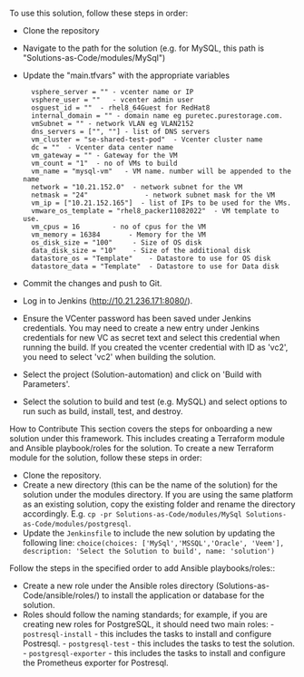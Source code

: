 To use this solution, follow these steps in order:

- Clone the repository
- Navigate to the path for the solution (e.g. for MySQL, this path is "Solutions-as-Code/modules/MySql")
- Update the "main.tfvars" with the appropriate variables

        vsphere_server = "" - vcenter name or IP
        vsphere_user = ""   - vcenter admin user
        osguest_id = ""  - rhel8_64Guest for RedHat8
        internal_domain = "" - domain name eg puretec.purestorage.com.
        vmSubnet = "" - network VLAN eg VLAN2152
        dns_servers = ["", ""] - list of DNS servers
        vm_cluster = "se-shared-test-pod"  - Vcenter cluster name 
        dc = ""  - Vcenter data center name
        vm_gateway = "" - Gateway for the VM
        vm_count = "1"  - no of VMs to build
        vm_name = "mysql-vm"   - VM name. number will be appended to the name
        network = "10.21.152.0"  - network subnet for the VM
        netmask = "24"              - network subnet mask for the VM
        vm_ip = ["10.21.152.165"]  - list of IPs to be used for the VMs. 
        vmware_os_template = "rhel8_packer11082022"  - VM template to use.
        vm_cpus = 16        - no of cpus for the VM
        vm_memory = 16384       - Memory for the VM
        os_disk_size = "100"     - Size of OS disk
        data_disk_size = "10"    - Size of the additional disk
        datastore_os = "Template"    - Datastore to use for OS disk
        datastore_data = "Template"  - Datastore to use for Data disk



- Commit the changes and push to Git. 
- Log in to Jenkins (http://10.21.236.171:8080/). 
- Ensure the VCenter password has been saved under Jenkins credentials. You may need to create a new entry under Jenkins credentials for new VC as secret text and select this credential when running the build. If you created the vcenter credential with ID as 'vc2', you need to select 'vc2' when building the solution. 
- Select the project (Solution-automation) and click on 'Build with Parameters'. 
- Select the solution to build and test (e.g. MySQL) and select options to run such as build, install, test, and destroy.



How to Contribute
This section covers the steps for onboarding a new solution under this framework. This includes creating a Terraform module and Ansible playbook/roles for the solution. 
To create a new Terraform module for the solution, follow these steps in order:
- Clone the repository.
- Create a new directory (this can be the name of the solution) for the solution under the modules directory. If you are using the same platform as an existing solution, copy the existing folder and rename the directory accordingly. E.g. `cp -pr Solutions-as-Code/modules/MySql Solutions-as-Code/modules/postgresql`.
- Update the `Jenkinsfile` to include the new solution by updating the following line:
        `choice(choices: ['MySql','MSSQL','Oracle', 'Veem'], description: 'Select the Solution to build', name: 'solution')`

Follow the steps in the specified order to add Ansible playbooks/roles::
- Create a new role under the Ansible roles directory (Solutions-as-Code/ansible/roles/) to install the application or database for the solution. 
- Roles should follow the naming standards; for example, if you are creating new roles for PostgreSQL, it should need two main roles:
        - `postresql-install` - this includes the tasks to install and configure Postresql. 
        - `postgresql-test` - this includes the tasks to test the solution.
        - `postgresql-exporter` - this includes the tasks to install and configure the Prometheus exporter for Postresql.

        

